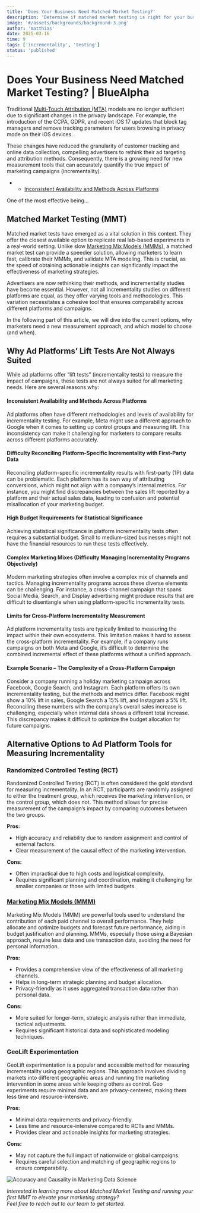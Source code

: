 ```yaml
---
title: 'Does Your Business Need Matched Market Testing?'
description: 'Determine if matched market testing is right for your business with practical guidance on implementation and measurement strategies.'
image: '#/assets/backgrounds/background-3.png'
author: 'matthias'
date: 2025-03-16
time: 9
tags: ['incrementality', 'testing']
status: 'published'
---
```


# Does Your Business Need Matched Market Testing? | BlueAlpha

Traditional [Multi-Touch Attribution (MTA)](https://bluealpha.ai/multi-touch-attribution/) models are no longer sufficient due to significant changes in the privacy landscape. For example, the introduction of the CCPA, GDPR, and recent iOS 17 updates that block tag managers and remove tracking parameters for users browsing in privacy mode on their iOS devices.

These changes have reduced the granularity of customer tracking and online data collection, compelling advertisers to rethink their ad targeting and attribution methods. Consequently, there is a growing need for new measurement tools that can accurately quantify the true impact of marketing campaigns (incrementality).

  - - [Inconsistent Availability and Methods Across Platforms](#Inconsistent_Availability_and_Methods_Across_Platforms)

One of the most effective being…

## Matched Market Testing (MMT)

Matched market tests have emerged as a vital solution in this context. They offer the closest available option to replicate real lab-based experiments in a real-world setting. Unlike slow [Marketing Mix Models (MMMs)](https://bluealpha.ai/media-mix-modeling/), a matched market test can provide a speedier solution, allowing marketers to learn fast, calibrate their MMMs, and validate MTA modeling. This is crucial, as the speed of obtaining actionable insights can significantly impact the effectiveness of marketing strategies.

Advertisers are now rethinking their methods, and incrementality studies have become essential. However, not all incrementality studies on different platforms are equal, as they offer varying tools and methodologies. This variation necessitates a cohesive tool that ensures comparability across different platforms and campaigns.

In the following part of this article, we will dive into the current options, why marketers need a new measurement approach, and which model to choose (and when).

## Why Ad Platforms’ Lift Tests Are Not Always Suited

While ad platforms offer “lift tests” (incrementality tests) to measure the impact of campaigns, these tests are not always suited for all marketing needs. Here are several reasons why:

#### Inconsistent Availability and Methods Across Platforms

Ad platforms often have different methodologies and levels of availability for incrementality testing. For example, Meta might use a different approach to Google when it comes to setting up control groups and measuring lift. This inconsistency can make it challenging for marketers to compare results across different platforms accurately.

#### Difficulty Reconciling Platform-Specific Incrementality with First-Party Data

Reconciling platform-specific incrementality results with first-party (1P) data can be problematic. Each platform has its own way of attributing conversions, which might not align with a company’s internal metrics. For instance, you might find discrepancies between the sales lift reported by a platform and their actual sales data, leading to confusion and potential misallocation of your marketing budget.

#### High Budget Requirements for Statistical Significance

Achieving statistical significance in platform incrementality tests often requires a substantial budget. Small to medium-sized businesses might not have the financial resources to run these tests effectively.

#### Complex Marketing Mixes (Difficulty Managing Incrementality Programs Objectively)

Modern marketing strategies often involve a complex mix of channels and tactics. Managing incrementality programs across these diverse elements can be challenging. For instance, a cross-channel campaign that spans Social Media, Search, and Display advertising might produce results that are difficult to disentangle when using platform-specific incrementality tests.

#### Limits for Cross-Platform Incrementality Measurement

Ad platform incrementality tests are typically limited to measuring the impact within their own ecosystems. This limitation makes it hard to assess the cross-platform incrementality. For example, if a company runs campaigns on both Meta and Google, it’s difficult to determine the combined incremental effect of these platforms without a unified approach.

#### Example Scenario – The Complexity of a Cross-Platform Campaign

Consider a company running a holiday marketing campaign across Facebook, Google Search, and Instagram. Each platform offers its own incrementality testing, but the methods and metrics differ. Facebook might show a 10% lift in sales, Google Search a 15% lift, and Instagram a 5% lift. Reconciling these numbers with the company’s overall sales increase is challenging, especially when internal data shows a different total increase. This discrepancy makes it difficult to optimize the budget allocation for future campaigns.

## Alternative Options to Ad Platform Tools for Measuring Incrementality

### Randomized Controlled Testing (RCT)

Randomized Controlled Testing (RCT) is often considered the gold standard for measuring incrementality. In an RCT, participants are randomly assigned to either the treatment group, which receives the marketing intervention, or the control group, which does not. This method allows for precise measurement of the campaign’s impact by comparing outcomes between the two groups.

**Pros:**

- High accuracy and reliability due to random assignment and control of external factors.
- Clear measurement of the causal effect of the marketing intervention.

**Cons:**

- Often impractical due to high costs and logistical complexity.
- Requires significant planning and coordination, making it challenging for smaller companies or those with limited budgets.

### [Marketing Mix Models (MMM)](https://bluealpha.ai/media-mix-modeling/)

Marketing Mix Models (MMM) are powerful tools used to understand the contribution of each paid channel to overall performance. They help allocate and optimize budgets and forecast future performance, aiding in budget justification and planning. MMMs, especially those using a Bayesian approach, require less data and use transaction data, avoiding the need for personal information.

**Pros:**

- Provides a comprehensive view of the effectiveness of all marketing channels.
- Helps in long-term strategic planning and budget allocation.
- Privacy-friendly as it uses aggregated transaction data rather than personal data.

**Cons:**

- More suited for longer-term, strategic analysis rather than immediate, tactical adjustments.
- Requires significant historical data and sophisticated modeling techniques.

### GeoLift Experimentation

GeoLift experimentation is a popular and accessible method for measuring incrementality using geographic regions. This approach involves dividing markets into different geographic areas and running the marketing intervention in some areas while keeping others as control. Geo experiments require minimal data and are privacy-centered, making them less time and resource-intensive.

**Pros:**

- Minimal data requirements and privacy-friendly.
- Less time and resource-intensive compared to RCTs and MMMs.
- Provides clear and actionable insights for marketing strategies.

**Cons:**

- May not capture the full impact of nationwide or global campaigns.
- Requires careful selection and matching of geographic regions to ensure comparability.

![Accuracy and Causality in Marketing Data Science](#assets/articles/matched-market-testing-guide/accuracy-causality-marketing.png)

_Interested in learning more about Matched Market Testing and running your first MMT to elevate your marketing strategy?  
Feel free to reach out to our team to get started._
